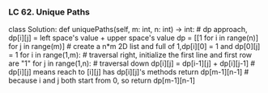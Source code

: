 ### LC 62. Unique Paths
class Solution:
    def uniquePaths(self, m: int, n: int) -> int:
        # dp approach, dp[i][j] = left space's value + upper space's value
        dp = [[1 for i in range(n)] for j in range(m)]  # create a n*m 2D list and full of 1,dp[i][0] = 1 and dp[0][j] = 1
        for i in range(1,m):                            # traversal right, initialize the first line and first row are "1"
            for j in range(1,n):                        # traversal down
                dp[i][j] = dp[i-1][j] + dp[i][j-1]      # dp[i][j] means reach to [i][j] has dp[i][j]'s methods
        return dp[m-1][n-1]                             # because i and j both start from 0, so return dp[m-1][n-1]